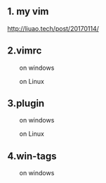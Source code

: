 
## 1. my vim

<http://liuao.tech/post/20170114/>

## 2.vimrc
    
&nbsp; &nbsp; &nbsp; &nbsp;on windows

&nbsp; &nbsp; &nbsp; &nbsp;on Linux

## 3.plugin

&nbsp; &nbsp; &nbsp; &nbsp;on windows

&nbsp; &nbsp; &nbsp; &nbsp;on Linux

## 4.win-tags

&nbsp; &nbsp; &nbsp; &nbsp;on windows









